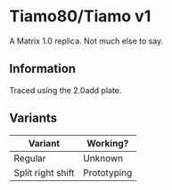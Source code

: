 # Tiamo80/Tiamo v1
A Matrix 1.0 replica. Not much else to say.

## Information
Traced using the 2.0add plate.

## Variants
| Variant      | Working? |
| ----------- | ----------- |
| Regular      | Unknown    |
| Split right shift   | Prototyping    |